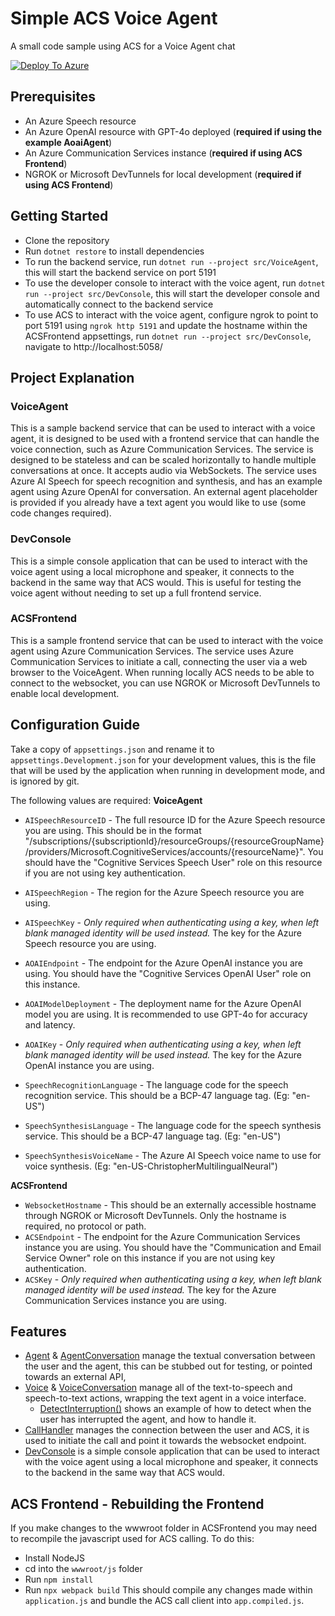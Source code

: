 # Simple ACS Voice Agent
A small code sample using ACS for a Voice Agent chat

[![Deploy To Azure](https://aka.ms/deploytoazurebutton)](https://portal.azure.com/#create/Microsoft.Template/uri/https%3A%2F%2Fraw.githubusercontent.com%2FScottHolden%2FSimpleACSVoiceAgent%2Fmain%2Fdeploy%2Fdeploy.generated.json)

## Prerequisites
 - An Azure Speech resource
 - An Azure OpenAI resource with GPT-4o deployed (**required if using the example AoaiAgent**)
 - An Azure Communication Services instance (**required if using ACS Frontend**)
 - NGROK or Microsoft DevTunnels for local development (**required if using ACS Frontend**)

## Getting Started
 - Clone the repository
 - Run `dotnet restore` to install dependencies
 - To run the backend service, run `dotnet run --project src/VoiceAgent`, this will start the backend service on port 5191
 - To use the developer console to interact with the voice agent, run `dotnet run --project src/DevConsole`, this will start the developer console and automatically connect to the backend service
 - To use ACS to interact with the voice agent, configure ngrok to point to port 5191 using `ngrok http 5191` and update the hostname within the ACSFrontend appsettings, run `dotnet run --project src/DevConsole`, navigate to http://localhost:5058/

## Project Explanation
### VoiceAgent
This is a sample backend service that can be used to interact with a voice agent, it is designed to be used with a frontend service that can handle the voice connection, such as Azure Communication Services. The service is designed to be stateless and can be scaled horizontally to handle multiple conversations at once. It accepts audio via WebSockets. The service uses Azure AI Speech for speech recognition and synthesis, and has an example agent using Azure OpenAI for conversation. An external agent placeholder is provided if you already have a text agent you would like to use (some code changes required).

### DevConsole
This is a simple console application that can be used to interact with the voice agent using a local microphone and speaker, it connects to the backend in the same way that ACS would. This is useful for testing the voice agent without needing to set up a full frontend service.

### ACSFrontend
This is a sample frontend service that can be used to interact with the voice agent using Azure Communication Services. The service uses Azure Communication Services to initiate a call, connecting the user via a web browser to the VoiceAgent. When running locally ACS needs to be able to connect to the websocket, you can use NGROK or Microsoft DevTunnels to enable local development.

## Configuration Guide
Take a copy of `appsettings.json` and rename it to `appsettings.Development.json` for your development values, this is the file that will be used by the application when running in development mode, and is ignored by git.  

The following values are required:
**VoiceAgent**
 - `AISpeechResourceID` - The full resource ID for the Azure Speech resource you are using. This should be in the format "/subscriptions/{subscriptionId}/resourceGroups/{resourceGroupName}/providers/Microsoft.CognitiveServices/accounts/{resourceName}". You should have the "Cognitive Services Speech User" role on this resource if you are not using key authentication.
 - `AISpeechRegion` - The region for the Azure Speech resource you are using.
 - `AISpeechKey` - *Only required when authenticating using a key, when left blank managed identity will be used instead.* The key for the Azure Speech resource you are using.

 - `AOAIEndpoint` - The endpoint for the Azure OpenAI instance you are using. You should have the "Cognitive Services OpenAI User" role on this instance.
 - `AOAIModelDeployment` - The deployment name for the Azure OpenAI model you are using. It is recommended to use GPT-4o for accuracy and latency.
 - `AOAIKey` - *Only required when authenticating using a key, when left blank managed identity will be used instead.* The key for the Azure OpenAI instance you are using.

 - `SpeechRecognitionLanguage` - The language code for the speech recognition service. This should be a BCP-47 language tag. (Eg: "en-US")
 - `SpeechSynthesisLanguage` - The language code for the speech synthesis service. This should be a BCP-47 language tag. (Eg: "en-US")
 - `SpeechSynthesisVoiceName` - The Azure AI Speech voice name to use for voice synthesis. (Eg: "en-US-ChristopherMultilingualNeural")

 **ACSFrontend**
 - `WebsocketHostname` - This should be an externally accessible hostname through NGROK or Microsoft DevTunnels. Only the hostname is required, no protocol or path. 
 - `ACSEndpoint` - The endpoint for the Azure Communication Services instance you are using. You should have the "Communication and Email Service Owner" role on this instance if you are not using key authentication.
 - `ACSKey` - *Only required when authenticating using a key, when left blank managed identity will be used instead.* The key for the Azure Communication Services instance you are using.

 ## Features
  - [Agent](./src/VoiceAgent/Agent/Agent.cs) & [AgentConversation](./src/VoiceAgent/Agent/AgentConversation.cs) manage the textual conversation between the user and the agent, this can be stubbed out for testing, or pointed towards an external API,
  - [Voice](./src/VoiceAgent/Voice/Voice.cs) & [VoiceConversation](./src/VoiceAgent/Voice/VoiceConversation.cs) manage all of the text-to-speech and speech-to-text actions, wrapping the text agent in a voice interface.
    - [DetectInterruption()](./src/VoiceAgent/Voice/VoiceConversation.cs#L82) shows an example of how to detect when the user has interrupted the agent, and how to handle it.
  - [CallHandler](./src/ACSFrontend/Handlers/CallHandler.cs) manages the connection between the user and ACS, it is used to initiate the call and point it towards the websocket endpoint.
  - [DevConsole](./src/DevConsole/Program.cs) is a simple console application that can be used to interact with the voice agent using a local microphone and speaker, it connects to the backend in the same way that ACS would.

## ACS Frontend - Rebuilding the Frontend
If you make changes to the wwwroot folder in ACSFrontend you may need to recompile the javascript used for ACS calling. To do this:
 - Install NodeJS
 - cd into the `wwwroot/js` folder
 - Run `npm install`
 - Run `npx webpack build`
This should compile any changes made within `application.js` and bundle the ACS call client into `app.compiled.js`.
